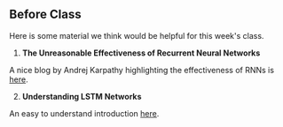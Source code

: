 Before Class
-

Here is some material we think would be helpful for this week's class.

1. **The Unreasonable Effectiveness of Recurrent Neural Networks**

A nice blog by Andrej Karpathy highlighting the effectiveness of RNNs is [here](http://karpathy.github.io/2015/05/21/rnn-effectiveness/).

2. **Understanding LSTM Networks**

An easy to understand introduction [here](http://colah.github.io/posts/2015-08-Understanding-LSTMs/).